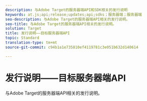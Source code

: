 ```yaml
---
description: 与Adobe Target的服务器端API和SDK相关的发行说明
keywords: at.js;api;release;updates;api;sdks；服务器端；服务器端
seo-description: 与Adobe Target的服务器端API相关的发行说明。
seo-title: 与Adobe Target的服务器端API相关的发行说明。
solution: Target
title: 发行说明——目标服务器端API
topic: Standard
translation-type: tm+mt
source-git-commit: c94b1a1e735810ef4119781c3e051b632d140614

---
```



# 发行说明——目标服务器端API

与Adobe Target的服务器端API相关的发行说明。
